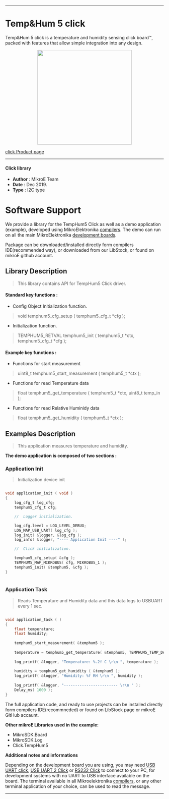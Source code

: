 
---
# Temp&Hum 5 click

Temp&Hum 5 click is a temperature and humidity sensing click board™, packed with features that allow simple integration into any design. 

<p align="center">
  <img src="https://download.mikroe.com/images/click_for_ide/temphum5_click.png" height=300px>
</p>

[click Product page](https://www.mikroe.com/temphum-5-click)

---


#### Click library 

- **Author**        : MikroE Team
- **Date**          : Dec 2019.
- **Type**          : I2C type


# Software Support

We provide a library for the TempHum5 Click 
as well as a demo application (example), developed using MikroElektronika 
[compilers](https://shop.mikroe.com/compilers). 
The demo can run on all the main MikroElektronika [development boards](https://shop.mikroe.com/development-boards).

Package can be downloaded/installed directly form compilers IDE(recommended way), or downloaded from our LibStock, or found on mikroE github account. 

## Library Description

> This library contains API for TempHum5 Click driver.

#### Standard key functions :

- Config Object Initialization function.
> void temphum5_cfg_setup ( temphum5_cfg_t *cfg ); 
 
- Initialization function.
> TEMPHUM5_RETVAL temphum5_init ( temphum5_t *ctx, temphum5_cfg_t *cfg );


#### Example key functions :

- Functions for start measurement
> uint8_t temphum5_start_measurement ( temphum5_t *ctx );
 
- Functions for read Temperature data
> float temphum5_get_temperature ( temphum5_t *ctx, uint8_t temp_in );

- Functions for read Relative Huminidy data
> float temphum5_get_humidity ( temphum5_t *ctx );

## Examples Description

> This application measures temperature and humidity.

**The demo application is composed of two sections :**

### Application Init 

> Initialization device init

```c

void application_init ( void )
{
    log_cfg_t log_cfg;
    temphum5_cfg_t cfg;

    //  Logger initialization.

    log_cfg.level = LOG_LEVEL_DEBUG;
    LOG_MAP_USB_UART( log_cfg );
    log_init( &logger, &log_cfg );
    log_info( &logger, "---- Application Init ----" );

    //  Click initialization.

    temphum5_cfg_setup( &cfg );
    TEMPHUM5_MAP_MIKROBUS( cfg, MIKROBUS_1 );
    temphum5_init( &temphum5, &cfg );
}
  
```

### Application Task

> Reads Temperature and Humidity data and this data logs to USBUART every 1 sec.

```c

void application_task ( )
{
    float temperature;
    float humidity;
    
    temphum5_start_measurement( &temphum5 );
    
    temperature = temphum5_get_temperature( &temphum5, TEMPHUM5_TEMP_DATA_IN_CELSIUS );
                                        
    log_printf( &logger, "Temperature: %.2f C \r\n ", temperature );
    
    humidity = temphum5_get_humidity ( &temphum5 );
    log_printf( &logger, "Humidity: %f RH \r\n ", humidity );
    
    log_printf( &logger, "------------------------ \r\n " );
    Delay_ms( 1000 );
}

```

The full application code, and ready to use projects can be  installed directly form compilers IDE(recommneded) or found on LibStock page or mikroE GitHub accaunt.

**Other mikroE Libraries used in the example:** 

- MikroSDK.Board
- MikroSDK.Log
- Click.TempHum5

**Additional notes and informations**

Depending on the development board you are using, you may need 
[USB UART click](https://shop.mikroe.com/usb-uart-click), 
[USB UART 2 Click](https://shop.mikroe.com/usb-uart-2-click) or 
[RS232 Click](https://shop.mikroe.com/rs232-click) to connect to your PC, for 
development systems with no UART to USB interface available on the board. The 
terminal available in all Mikroelektronika 
[compilers](https://shop.mikroe.com/compilers), or any other terminal application 
of your choice, can be used to read the message.



---
